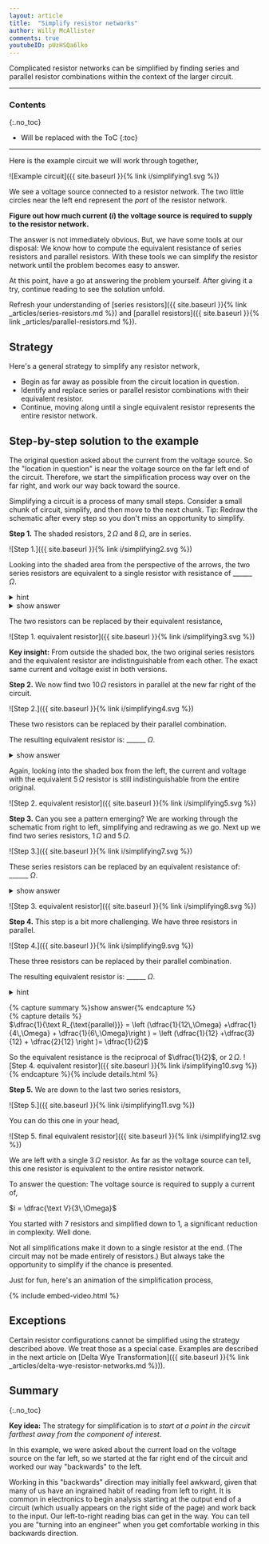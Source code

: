 ```yaml
---
layout: article
title:  "Simplify resistor networks"
author: Willy McAllister
comments: true
youtubeID: pUzHSQa6lko
---
```


Complicated resistor networks can be simplified by finding series and parallel resistor combinations within the context of the larger circuit. 

----

### Contents
{:.no_toc}

* Will be replaced with the ToC
{:toc}

----

Here is the example circuit we will work through together,

![Example circuit]({{ site.baseurl }}{% link i/simplifying1.svg %})

We see a voltage source connected to a resistor network. The two little circles near the left end represent the *port* of the resistor network. 

**Figure out how much current $(i)$ the voltage source is required to supply to the resistor network.**

The answer is not immediately obvious. But, we have some tools at our disposal: We know how to compute the equivalent resistance of series resistors and parallel resistors. With these tools we can simplify the resistor network until the problem becomes easy to answer.

At this point, have a go at answering the problem yourself. After giving it a try, continue reading to see the solution unfold.

Refresh your understanding of [series resistors]({{ site.baseurl }}{% link _articles/series-resistors.md %}) and [parallel resistors]({{ site.baseurl }}{% link _articles/parallel-resistors.md %}).

## Strategy

Here's a general strategy to simplify any resistor network,

* Begin as far away as possible from the circuit location in question. 
* Identify and replace series or parallel resistor combinations with their equivalent resistor. 
* Continue, moving along until a single equivalent resistor represents the entire resistor network.

## Step-by-step solution to the example

The original question asked about the current from the voltage source. So the "location in question" is near the voltage source on the far left end of the circuit. Therefore, we start the simplification process way over on the far right, and work our way back toward the source.

Simplifying a circuit is a process of many small steps. Consider a small chunk of circuit, simplify, and then move to the next chunk. Tip: Redraw the schematic after every step so you don't miss an opportunity to simplify. 

**Step 1.** The shaded resistors, $2\,\Omega$ and $8\,\Omega$, are in series. 

![Step 1.]({{ site.baseurl }}{% link i/simplifying2.svg %})

Looking into the shaded area from the perspective of the arrows, the two series resistors are equivalent to a single resistor with resistance of \_\_\_\_\_\_ $\Omega$.

<details>
<summary>hint</summary>
<p>These two resistors are in series, so we <em>add</em> their two resistances to get the equivalent series resistance.</p>
</details>
<details>
<summary>show answer</summary>
<p>$2\,\Omega + 8\,\Omega = 10 \,\Omega$</p>
</details>

The two resistors can be replaced by their equivalent resistance,

![Step 1. equivalent resistor]({{ site.baseurl }}{% link i/simplifying3.svg %})

**Key insight:**  From outside the shaded box, the two original series resistors and the equivalent resistor are indistinguishable from each other. The exact same current and voltage exist in both versions.

**Step 2.** We now find two $10\,\Omega$ resistors in parallel at the new far right of the circuit.

![Step 2.]({{ site.baseurl }}{% link i/simplifying4.svg %})

These two resistors can be replaced by their parallel combination.

The resulting equivalent resistor is: \_\_\_\_\_\_ $\Omega$.

<details>
<summary>show answer</summary>
<p>$10\,\Omega \parallel 10\,\Omega = \dfrac{10\cdot 10}{10 + 10}=5\,\Omega$</p>
<p>The $\parallel$ notation means "in parallel with". </p>
</details>

Again, looking into the shaded box from the left, the current and voltage with the equivalent $5\,\Omega$ resistor is still indistinguishable from the entire original. 
  
![Step 2. equivalent resistor]({{ site.baseurl }}{% link i/simplifying5.svg %})

**Step 3.** Can you see a pattern emerging? We are working through the schematic from right to left, simplifying and redrawing as we go. Next up we find two series resistors, $1\,\Omega$ and $5\,\Omega$. 

![Step 3.]({{ site.baseurl }}{% link i/simplifying7.svg %})

These series resistors can be replaced by an equivalent resistance of: \_\_\_\_\_\_ $\Omega$.

<details>
<summary>show answer</summary>
<p>$1\,\Omega + 5\,\Omega = 6\,\Omega$</p>
</details>

![Step 3. equivalent resistor]({{ site.baseurl }}{% link i/simplifying8.svg %})

**Step 4.** This step is a bit more challenging. We have three resistors in parallel. 

![Step 4.]({{ site.baseurl }}{% link i/simplifying9.svg %})

These three resistors can be replaced by their parallel combination. 

The resulting equivalent resistor is: \_\_\_\_\_\_ $\Omega$.

<details>
<summary>hint</summary>
<p>Because we have three resistors in parallel, use the full parallel resistor equation,</p>

<p>$\dfrac{1}{\text R_{\text{parallel}}} = \dfrac{1}{\text{R1}} +\dfrac{1}{\text{R2}} + \dfrac{1}{\text{R3}}$</p>
</details>

{% capture summary %}show answer{% endcapture %}  
{% capture details %}  
$\dfrac{1}{\text R_{\text{parallel}}} = \left (\dfrac{1}{12\,\Omega} +\dfrac{1}{4\,\Omega} + \dfrac{1}{6\,\Omega}\right ) = \left (\dfrac{1}{12} +\dfrac{3}{12} + \dfrac{2}{12} \right )= \dfrac{1}{2}$

So the equivalent resistance is the reciprocal of $\dfrac{1}{2}$, or $2\,\Omega$.
![Step 4. equivalent resistor]({{ site.baseurl }}{% link i/simplifying10.svg %})
{% endcapture %}{% include details.html %}


**Step 5.** We are down to the last two series resistors,

![Step 5.]({{ site.baseurl }}{% link i/simplifying11.svg %})

You can do this one in your head,

![Step 5. final equivalent resistor]({{ site.baseurl }}{% link i/simplifying12.svg %})

We are left with a single $3\,\Omega$ resistor. As far as the voltage source can tell, this one resistor is equivalent to the entire resistor network. 

To answer the question: The voltage source is required to supply a current of,

$i = \dfrac{\text V}{3\,\Omega}$

You started with $7$ resistors and simplified down to $1$, a significant reduction in complexity. Well done. 

Not all simplifications make it down to a single resistor at the end. (The circuit may not be made entirely of resistors.) But always take the opportunity to simplify if the chance is presented.

Just for fun, here's an animation of the simplification process,

{% include embed-video.html %}

## Exceptions

Certain resistor configurations cannot be simplified using the strategy described above. We treat those as a special case. Examples are described in the next article on [Delta Wye Transformation]({{ site.baseurl }}{% link _articles/delta-wye-resistor-networks.md %})).

## Summary
{:.no_toc}

**Key idea:** The strategy for simplification is to *start at a point in the circuit farthest away from the component of interest*. 

In this example, we were asked about the current load on the voltage source on the far left, so we started at the far right end of the circuit and worked our way "backwards" to the left. 

Working in this "backwards" direction may initially feel awkward, given that many of us have an ingrained habit of reading from left to right. It is common in electronics to begin analysis starting at the output end of a circuit (which usually appears on the right side of the page) and work back to the input. Our left-to-right reading bias can get in the way. You can tell you are "turning into an engineer" when you get comfortable working in this backwards direction.
